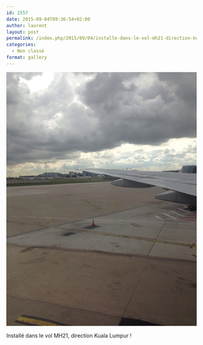 ```yaml
---
id: 1557
date: 2015-09-04T09:36:54+02:00
author: laurent
layout: post
permalink: /index.php/2015/09/04/installe-dans-le-vol-mh21-direction-kuala-lumpur/
categories:
  - Non classé
format: gallery
---
```

<img src="/images/2015/09/tumblr_nu5c1ikpQg1uuvt0bo1_1280.jpg" />

Installé dans le vol MH21, direction Kuala Lumpur !